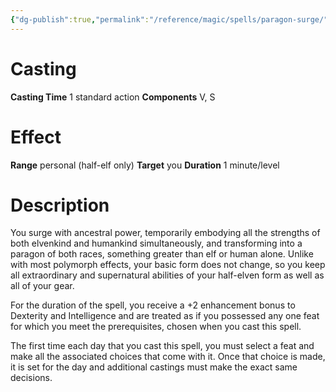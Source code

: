 ```yaml
---
{"dg-publish":true,"permalink":"/reference/magic/spells/paragon-surge/","dgHomeLink":true,"dgPassFrontmatter":false}
---
```



# Casting
**Casting Time** 1 standard action
**Components** V, S

# Effect
**Range** personal (half-elf only)
**Target** you
**Duration** 1 minute/level

# Description
You surge with ancestral power, temporarily embodying all the strengths of both elvenkind and humankind simultaneously, and transforming into a paragon of both races, something greater than elf or human alone. Unlike with most polymorph effects, your basic form does not change, so you keep all extraordinary and supernatural abilities of your half-elven form as well as all of your gear.

For the duration of the spell, you receive a +2 enhancement bonus to Dexterity and Intelligence and are treated as if you possessed any one feat for which you meet the prerequisites, chosen when you cast this spell.

The first time each day that you cast this spell, you must select a feat and make all the associated choices that come with it. Once that choice is made, it is set for the day and additional castings must make the exact same decisions.